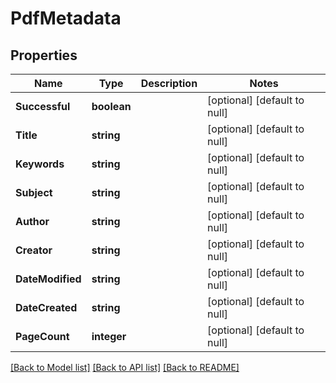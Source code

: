 # PdfMetadata

## Properties
Name | Type | Description | Notes
------------ | ------------- | ------------- | -------------
**Successful** | **boolean** |  | [optional] [default to null]
**Title** | **string** |  | [optional] [default to null]
**Keywords** | **string** |  | [optional] [default to null]
**Subject** | **string** |  | [optional] [default to null]
**Author** | **string** |  | [optional] [default to null]
**Creator** | **string** |  | [optional] [default to null]
**DateModified** | **string** |  | [optional] [default to null]
**DateCreated** | **string** |  | [optional] [default to null]
**PageCount** | **integer** |  | [optional] [default to null]

[[Back to Model list]](../README.md#documentation-for-models) [[Back to API list]](../README.md#documentation-for-api-endpoints) [[Back to README]](../README.md)


